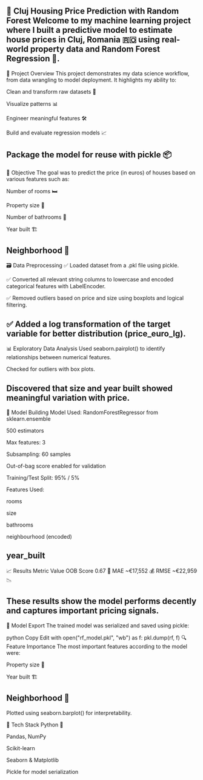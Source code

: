 🏡 Cluj Housing Price Prediction with Random Forest
Welcome to my machine learning project where I built a predictive model to estimate house prices in Cluj, Romania 🇷🇴 using real-world property data and Random Forest Regression 🌲.
----------------------------------------------------
📌 Project Overview
This project demonstrates my data science workflow, from data wrangling to model deployment. It highlights my ability to:

Clean and transform raw datasets 🧹

Visualize patterns 📊

Engineer meaningful features 🛠️

Build and evaluate regression models 📈

Package the model for reuse with pickle 📦
----------------------------------------------------
🧠 Objective
The goal was to predict the price (in euros) of houses based on various features such as:

Number of rooms 🛏️

Property size 📐

Number of bathrooms 🚿

Year built 🏗️

Neighborhood 📍
----------------------------------------------------
🗃️ Data Preprocessing
✅ Loaded dataset from a .pkl file using pickle.

✅ Converted all relevant string columns to lowercase and encoded categorical features with LabelEncoder.

✅ Removed outliers based on price and size using boxplots and logical filtering.

✅ Added a log transformation of the target variable for better distribution (price_euro_lg).
----------------------------------------------------
📊 Exploratory Data Analysis
Used seaborn.pairplot() to identify relationships between numerical features.

Checked for outliers with box plots.

Discovered that size and year built showed meaningful variation with price.
----------------------------------------------------
🤖 Model Building
Model Used: RandomForestRegressor from sklearn.ensemble

500 estimators

Max features: 3

Subsampling: 60 samples

Out-of-bag score enabled for validation

Training/Test Split: 95% / 5%

Features Used:

rooms

size

bathrooms

neighbourhood (encoded)

year_built
----------------------------------------------------
📈 Results
Metric	Value
OOB Score	0.67 🌟
MAE	~€17,552 💰
RMSE	~€22,959 📉

These results show the model performs decently and captures important pricing signals.
----------------------------------------------------
💾 Model Export
The trained model was serialized and saved using pickle:

python
Copy
Edit
with open("rf_model.pkl", "wb") as f:
    pkl.dump(rf, f)
🔍 Feature Importance
The most important features according to the model were:

Property size 📐

Year built 🏗️

Neighborhood 📍
----------------------------------------------------
Plotted using seaborn.barplot() for interpretability.

🧰 Tech Stack
Python 🐍

Pandas, NumPy

Scikit-learn

Seaborn & Matplotlib

Pickle for model serialization
